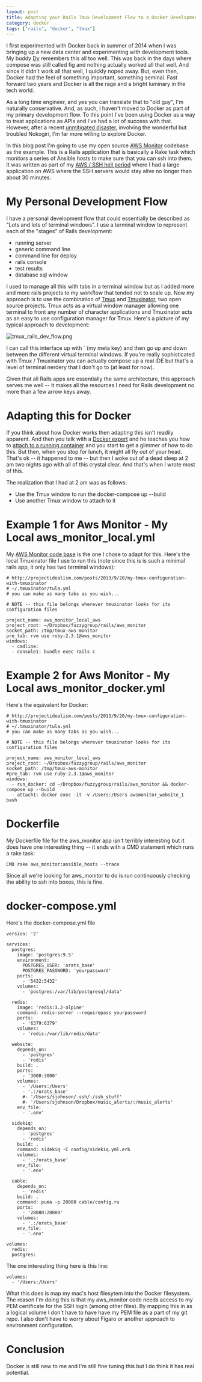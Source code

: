 ```yaml
---
layout: post
title: Adapting your Rails Tmux Development Flow to a Docker Development Flow
category: docker
tags: ["rails", "docker", "tmux"]
---
```

I first experimented with Docker back in summer of 2014 when I was bringing up a new data center and experimenting with development tools.  My buddy [Dv](http://dasari.me) remembers this all too well. This was back in the days where compose was still called fig and nothing actually worked all that well.  And since it didn't work all that well, I quickly noped away.  But, even then, Docker had the feel of something important, something seminal.  Fast forward two years and Docker is all the rage and a bright luminary in the tech world.

As a long time engineer, and yes you can translate that to "old guy", I'm naturally conservative.  And, as such, I haven't moved to Docker as part of my primary development flow.  To this point I've been using Docker as a way to treat applications as APIs and I've had a lot of success with that.  However, after a recent [unmitigated disaster](https://fuzzygroup.github.io/blog/ruby/2016/10/15/brew-xz-and-nokogiri-and-tmux-an-unmitigated-disaster.html), involving the wonderful but troubled Nokogiri, I'm far more willing to explore Docker.

In this blog post I'm going to use my open source [AWS Monitor](https://github.com/fuzzygroup/aws_monitor) codebase as the example.  This is a Rails application that is basically a Rake task which monitors a series of Ansible hosts to make sure that you can ssh into them.  It was written as part of my [AWS / SSH hell period](https://fuzzygroup.github.io/blog/tag.html#ssh) where I had a large application on AWS where the SSH servers would stay alive no longer than about 30 minutes. 

# My Personal Development Flow

I have a personal development flow that could essentially be described as "Lots and lots of terminal windows".  I use a terminal window to represent each of the "stages" of Rails development:

* running server
* generic command line
* command line for deploy
* rails console
* test results
* database sql window

I used to manage all this with tabs in a terminal window but as I added more and more rails projects to my workflow that tended not to scale up.  Now my approach is to use the combination of [Tmux](https://tmux.github.io) and [Tmuxinator](https://github.com/tmuxinator/tmuxinator), two open source projects.  Tmux acts as a virtual window manager allowing one terminal to front any number of character applications and Tmuxinator acts as an easy to use configuration manager for Tmux.  Here's a picture of my typical approach to development:

![tmux_rails_dev_flow.png](/blog/assets/tmux_rails_dev_flow.png)

I can call this interface up with ` (my meta key) and then go up and down between the different virtual terminal windows.  If you're really sophisticated with Tmux / Tmuxinator you can actually compose up a real IDE but that's a level of terminal nerdery that I don't go to (at least for now).

Given that all Rails apps are essentially the same architecture, this approach serves me well -- it makes all the resources I need for Rails development no more than a few arrow keys away.

# Adapting this for Docker

If you think about how Docker works then adapting this isn't readily apparent.  And then you talk with a [Docker expert](http://www.nickjanetakis.com/) and he teaches you how to [attach to a running container](https://docs.docker.com/engine/reference/commandline/attach/) and you start to get a glimmer of how to do this.  But then, when you stop for lunch, it might all fly out of your head.  That's ok -- it happened to me -- but then I woke out of a dead sleep at 2 am two nights ago with all of this crystal clear.  And that's when I wrote most of this.

The realization that I had at 2 am was as follows:

* Use the Tmux window to run the docker-compose up --build 
* Use another Tmux window to attach to it

# Example 1 for Aws Monitor - My Local aws_monitor_local.yml

My [AWS Monitor code base](https://github.com/fuzzygroup/aws_monitor) is the one I chose to adapt for this.  Here's the local Tmuxinator file I use to run this (note since this is is such a minimal rails app, it only has two terminal windows):

    # http://projectidealism.com/posts/2013/9/20/my-tmux-configuration-with-tmuxinator
    # ~/.tmuxinator/tula.yml
    # you can make as many tabs as you wish...

    # NOTE -- this file belongs wherever tmuxinator looks for its configuration files

    project_name: aws_monitor_local_aws
    project_root: ~/Dropbox/fuzzygroup/rails/aws_monitor
    socket_path: /tmp/tmux-aws-monitor
    pre_tab: rvm use ruby-2.3.1@aws_monitor
    windows:
      - cmdline:
      - console1: bundle exec rails c
    

# Example 2 for Aws Monitor - My Local aws_monitor_docker.yml

Here's the equivalent for Docker:

    # http://projectidealism.com/posts/2013/9/20/my-tmux-configuration-with-tmuxinator
    # ~/.tmuxinator/tula.yml
    # you can make as many tabs as you wish...

    # NOTE -- this file belongs wherever tmuxinator looks for its configuration files

    project_name: aws_monitor_local_aws
    project_root: ~/Dropbox/fuzzygroup/rails/aws_monitor
    socket_path: /tmp/tmux-aws-monitor
    #pre_tab: rvm use ruby-2.3.1@aws_monitor
    windows:
      - run_docker: cd ~/Dropbox/fuzzygroup/rails/aws_monitor && docker-compose up --build
      - attach1: docker exec -it -v /Users:/Users awsmonitor_website_1 bash
    
# Dockerfile

My Dockerfile file for the aws_monitor app isn't terribly interesting but it does have one interesting thing -- it ends with a CMD statement which runs a rake task:

    CMD rake aws_monitor:ansible_hosts --trace 

Since all we're looking for aws_monitor to do is run continuously checking the ability to ssh into boxes, this is fine. 

# docker-compose.yml

Here's the docker-compose.yml file 

    version: '2'

    services:
      postgres:
        image: 'postgres:9.5'
        environment:
          POSTGRES_USER: 'orats_base'
          POSTGRES_PASSWORD: 'yourpassword'
        ports:
          - '5432:5432'
        volumes:
          - 'postgres:/var/lib/postgresql/data'

      redis:
        image: 'redis:3.2-alpine'
        command: redis-server --requirepass yourpassword
        ports:
          - '6379:6379'
        volumes:
          - 'redis:/var/lib/redis/data'

      website:
        depends_on:
          - 'postgres'
          - 'redis'
        build: .
        ports:
          - '3000:3000'
        volumes:
          - '/Users:/Users'
          - '.:/orats_base'
          #- '/Users/sjohnson/.ssh/:/ssh_stuff'
          #- '/Users/sjohnson/Dropbox/music_alerts/:/music_alerts'
        env_file:
          - '.env'

      sidekiq:
        depends_on:
          - 'postgres'
          - 'redis'
        build: .
        command: sidekiq -C config/sidekiq.yml.erb
        volumes:
          - '.:/orats_base'
        env_file:
          - '.env'

      cable:
        depends_on:
          - 'redis'
        build: .
        command: puma -p 28080 cable/config.ru
        ports:
          - '28080:28080'
        volumes:
          - '.:/orats_base'
        env_file:
          - '.env'

    volumes:
      redis:
      postgres:
      
The one interesting thing here is this line:

    volumes:
      - '/Users:/Users'
    
What this does is map my mac's host filesytem into the Docker filesystem.  The reason I'm doing this is that my aws_monitor code needs access to my PEM certificate for the SSH login (among other files).  By mapping this in as a logical volume I don't have to have have my PEM file as a part of my git repo.  I also don't have to worry about Figaro or another approach to environment configuration.

# Conclusion

Docker is still new to me and I'm still fine tuning this but I do think it has real potential.